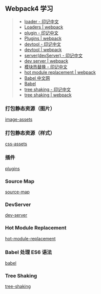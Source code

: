 ## Webpack4 学习

> - [loader - 印记中文](https://webpack.docschina.org/loaders/)
> - [Loaders | webpack](https://webpack.js.org/loaders)
> - [plugin - 印记中文](https://webpack.docschina.org/plugins/)
> - [Plugins | webpack](https://webpack.js.org/plugins)
> - [devtool - 印记中文](https://webpack.docschina.org/configuration/devtool/)
> - [devtool | webpack](https://webpack.js.org/configuration/devtool/#root)
> - [server(devServer) - 印记中文](https://webpack.docschina.org/configuration/dev-server)
> - [dev server | webpack](https://webpack.js.org/configuration/dev-server/)
> - [模块热替换 - 印记中文](https://webpack.docschina.org/guides/hot-module-replacement)
> - [hot module replacement | webpack](https://webpack.js.org/guides/hot-module-replacement/)
> - [Babel 中文网](https://www.babeljs.cn/)
> - [Babel](https://babeljs.io/)
> - [tree shaking - 印记中文](https://webpack.docschina.org/guides/tree-shaking/)
> - [tree shaking | webpack](https://webpack.js.org/guides/tree-shaking/)

### 打包静态资源（图片）

[image-assets](https://github.com/shuangmianxiaoQ/webapck-demo/tree/master/image-assets)

### 打包静态资源（样式）

[css-assets](https://github.com/shuangmianxiaoQ/webapck-demo/tree/master/css-assets)

### 插件

[plugins](https://github.com/shuangmianxiaoQ/webapck-demo/tree/master/plugins)

### Source Map

[source-map](https://github.com/shuangmianxiaoQ/webapck-demo/tree/master/source-map)

### DevServer

[dev-server](https://github.com/shuangmianxiaoQ/webapck-demo/tree/master/dev-server)

### Hot Module Replacement

[hot-module-replacement](https://github.com/shuangmianxiaoQ/webapck-demo/tree/master/hot-module-replacement)

### Babel 处理 ES6 语法

[babel](https://github.com/shuangmianxiaoQ/webapck-demo/tree/master/babel)

### Tree Shaking

[tree-shaking](https://github.com/shuangmianxiaoQ/webapck-demo/tree/master/tree-shaking)
